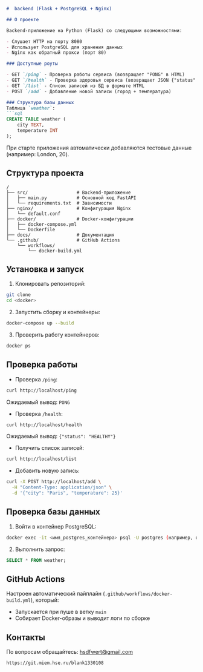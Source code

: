 

```markdown
#  backend (Flask + PostgreSQL + Nginx)

## О проекте

Backend-приложение на Python (Flask) со следующими возможностями:

- Слушает HTTP на порту 8080
- Использует PostgreSQL для хранения данных
- Nginx как обратный прокси (порт 80)

### Доступные роуты

- GET `/ping` - Проверка работы сервиса (возвращает "PONG" в HTML)
- GET `/health` - Проверка здоровья сервиса (возвращает JSON {"status": "HEALTHY"})
- GET `/list` - Список записей из БД в формате HTML
- POST `/add` - Добавление новой записи (город + температура)

### Структура базы данных
Таблица `weather`:
```sql
CREATE TABLE weather (
    city TEXT,
    temperature INT
);
```

При старте приложения автоматически добавляются тестовые данные (например: London, 20).

## Структура проекта

```
/
├── src/                  # Backend-приложение
│   ├── main.py           # Основной код FastAPI
│   └── requirements.txt  # Зависимости
├── nginx/                # Конфигурация Nginx
│   └── default.conf      
├── docker/               # Docker-конфигурации
│   ├── docker-compose.yml
│   └── Dockerfile
├── docs/                 # Документация
└── .github/              # GitHub Actions
    └── workflows/
        └── docker-build.yml
```

## Установка и запуск

1. Клонировать репозиторий:
```bash
git clone
cd <docker>
```

2. Запустить сборку и контейнеры:
```bash
docker-compose up --build
```

3. Проверить работу контейнеров:
```bash
docker ps
```

## Проверка работы

- Проверка `/ping`:
```bash
curl http://localhost/ping
```
Ожидаемый вывод: `PONG`

- Проверка `/health`:
```bash
curl http://localhost/health
```
Ожидаемый вывод: `{"status": "HEALTHY"}`

- Получить список записей:
```bash
curl http://localhost/list
```

- Добавить новую запись:
```bash
curl -X POST http://localhost/add \
  -H "Content-Type: application/json" \
  -d '{"city": "Paris", "temperature": 25}'
```

## Проверка базы данных

1. Войти в контейнер PostgreSQL:
```bash
docker exec -it <имя_postgres_контейнера> psql -U postgres (например, docker-db-1)
```

2. Выполнить запрос:
```sql
SELECT * FROM weather;
```

## GitHub Actions

Настроен автоматический пайплайн (`.github/workflows/docker-build.yml`), который:
- Запускается при пуше в ветку `main`
- Собирает Docker-образы и выводит логи по сборке

## Контакты

По вопросам обращайтесь: [hsdfwert@gmail.com](mailto:hsdfwert@gmail.com)

```
https://git.miem.hse.ru/blank1330108
